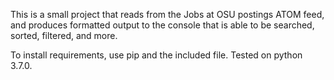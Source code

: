 This is a small project that reads from the Jobs at OSU postings ATOM feed, and produces
formatted output to the console that is able to be searched, sorted, filtered, and more.

To install requirements, use pip and the included file. Tested on python 3.7.0.
